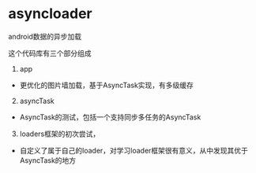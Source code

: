 # asyncloader
android数据的异步加载

这个代码库有三个部分组成
1. app 
  * 更优化的图片墙加载，基于AsyncTask实现，有多级缓存
2. asyncTask 
  * AsyncTask的测试，包括一个支持同步多任务的AsyncTask
3. loaders框架的初次尝试，
  * 自定义了属于自己的loader，对学习loader框架很有意义，从中发现其优于AsyncTask的地方
